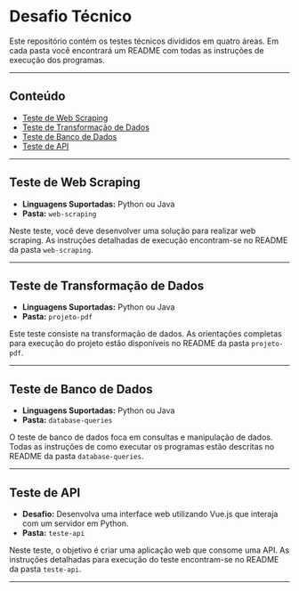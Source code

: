 # Desafio Técnico

Este repositório contém os testes técnicos divididos em quatro áreas. Em cada pasta você encontrará um README com todas as instruções de execução dos programas.

---

## Conteúdo

- [Teste de Web Scraping](#teste-de-web-scraping)
- [Teste de Transformação de Dados](#teste-de-transformação-de-dados)
- [Teste de Banco de Dados](#teste-de-banco-de-dados)
- [Teste de API](#teste-de-api)

---

## Teste de Web Scraping

- **Linguagens Suportadas:** Python ou Java
- **Pasta:** `web-scraping`

Neste teste, você deve desenvolver uma solução para realizar web scraping. As instruções detalhadas de execução encontram-se no README da pasta `web-scraping`.

---

## Teste de Transformação de Dados

- **Linguagens Suportadas:** Python ou Java
- **Pasta:** `projeto-pdf`

Este teste consiste na transformação de dados. As orientações completas para execução do projeto estão disponíveis no README da pasta `projeto-pdf`.

---

## Teste de Banco de Dados

- **Linguagens Suportadas:** Python ou Java
- **Pasta:** `database-queries`

O teste de banco de dados foca em consultas e manipulação de dados. Todas as instruções de como executar os programas estão descritas no README da pasta `database-queries`.

---

## Teste de API

- **Desafio:** Desenvolva uma interface web utilizando Vue.js que interaja com um servidor em Python.
- **Pasta:** `teste-api`

Neste teste, o objetivo é criar uma aplicação web que consome uma API. As instruções detalhadas para execução do teste encontram-se no README da pasta `teste-api`.

---

